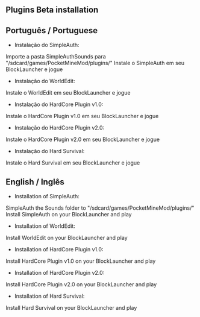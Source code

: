 ## Plugins Beta installation

## Português / Portuguese

- Instalação do SimpleAuth:

Importe a pasta SimpleAuthSounds para "/sdcard/games/PocketMineMod/plugins/"
Instale o SimpleAuth em seu BlockLauncher e jogue

- Instalação do WorldEdit:

Instale o WorldEdit em seu BlockLauncher e jogue

- Instalação do HardCore Plugin v1.0:

Instale o HardCore Plugin v1.0 em seu BlockLauncher e jogue

- Instalação do HardCore Plugin v2.0:

Instale o HardCore Plugin v2.0 em seu BlockLauncher e jogue

- Instalação do Hard Survival:

Instale o Hard Survival em seu BlockLauncher e jogue


## English / Inglês

- Installation of SimpleAuth:

SimpleAuth the Sounds folder to "/sdcard/games/PocketMineMod/plugins/"
Install SimpleAuth on your BlockLauncher and play

- Installation of WorldEdit:

Install WorldEdit on your BlockLauncher and play

- Installation of HardCore Plugin v1.0:

Install HardCore Plugin v1.0 on your BlockLauncher and play

- Installation of HardCore Plugin v2.0:

Install HardCore Plugin v2.0 on your BlockLauncher and play

- Installation of Hard Survival:

Install Hard Survival on your BlockLauncher and play
